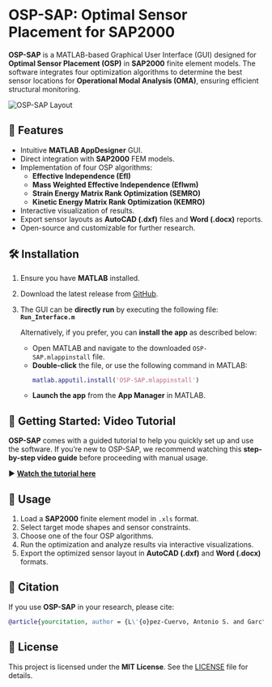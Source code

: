 # OSP-SAP: Optimal Sensor Placement for SAP2000

**OSP-SAP** is a MATLAB-based Graphical User Interface (GUI) designed for **Optimal Sensor Placement (OSP)** in **SAP2000** finite element models. The software integrates four optimization algorithms to determine the best sensor locations for **Operational Modal Analysis (OMA)**, ensuring efficient structural monitoring.

![OSP-SAP Layout](docs/images/footbridge.PNG)

## 🚀 Features
- Intuitive **MATLAB AppDesigner** GUI.
- Direct integration with **SAP2000** FEM models.
- Implementation of four OSP algorithms:
  - **Effective Independence (EfI)**
  - **Mass Weighted Effective Independence (EfIwm)**
  - **Strain Energy Matrix Rank Optimization (SEMRO)**
  - **Kinetic Energy Matrix Rank Optimization (KEMRO)**
- Interactive visualization of results.
- Export sensor layouts as **AutoCAD (.dxf)** files and **Word (.docx)** reports.
- Open-source and customizable for further research.

## 🛠️ Installation
1. Ensure you have **MATLAB** installed.
2. Download the latest release from [GitHub](https://github.com/asanchezlc/OSP-SAP).
3. The GUI can be **directly run** by executing the following file:  
   **`Run_Interface.m`**  

   Alternatively, if you prefer, you can **install the app** as described below:
   - Open MATLAB and navigate to the downloaded `OSP-SAP.mlappinstall` file.
   - **Double-click** the file, or use the following command in MATLAB:
     ```matlab
     matlab.apputil.install('OSP-SAP.mlappinstall')
     ```
   - **Launch the app** from the **App Manager** in MATLAB.

## 📖 Getting Started: Video Tutorial

**OSP-SAP** comes with a guided tutorial to help you quickly set up and use the software. If you’re new to OSP-SAP, we recommend watching this **step-by-step video guide** before proceeding with manual usage.

▶ **[Watch the tutorial here](https://www.youtube.com/watch?v=jtKCTbMpAZ8)**

## 🎯 Usage
1. Load a **SAP2000** finite element model in `.xls` format.
2. Select target mode shapes and sensor constraints.
3. Choose one of the four OSP algorithms.
4. Run the optimization and analyze results via interactive visualizations.
5. Export the optimized sensor layout in **AutoCAD (.dxf)** and **Word (.docx)** formats.

## 📜 Citation
If you use **OSP-SAP** in your research, please cite:

```bibtex
@article{yourcitation, author = {L\'{o}pez-Cuervo, Antonio S. and Garc\'{i}a-Mac\'{i}as, Enrique and Castro-Triguero, Rafael and Chiach\'{i}o-Ruano, Juan}, title = {OSP-SAP: A MATLAB graphical user interface for optimal sensor placement using SAP2000}, journal = {SoftwareX}, year = {2025}, doi = {--} }
```
## 📝 License
This project is licensed under the **MIT License**. See the [LICENSE](LICENSE) file for details.


